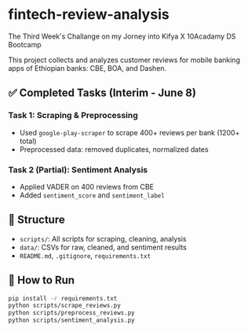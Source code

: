 # fintech-review-analysis
The Third Week's Challange on my Jorney into Kifya X 10Acadamy DS Bootcamp 

This project collects and analyzes customer reviews for mobile banking apps of Ethiopian banks: CBE, BOA, and Dashen.

## ✅ Completed Tasks (Interim - June 8)

### Task 1: Scraping & Preprocessing
- Used `google-play-scraper` to scrape 400+ reviews per bank (1200+ total)
- Preprocessed data: removed duplicates, normalized dates

### Task 2 (Partial): Sentiment Analysis
- Applied VADER on 400 reviews from CBE
- Added `sentiment_score` and `sentiment_label`

## 📁 Structure

- `scripts/`: All scripts for scraping, cleaning, analysis
- `data/`: CSVs for raw, cleaned, and sentiment results
- `README.md`, `.gitignore`, `requirements.txt`

## 🚀 How to Run

```bash
pip install -r requirements.txt
python scripts/scrape_reviews.py
python scripts/preprocess_reviews.py
python scripts/sentiment_analysis.py
```